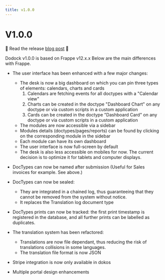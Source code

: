 ```yaml
---
title: v1.0.0
---
```


# V1.0.0

:tada: Read the release [blog post](https://dokos.io/en/blog/dokos-new-open-source-erp) :tada:

Dodock v1.0.0 is based on Frappe v12.x.x
Below are the main differences with Frappe.

- The user interface has been enhanced with a few major changes:
    * The desk is now a big dashboard on which you can pin three types of elements: calendars, charts and cards
        1. Calendars are fetching events for all doctypes with a "Calendar view"
        2. Charts can be created in the doctype "Dashboard Chart" on any doctype or via custom scripts in a custom application
        3. Cards can be created in the doctype "Dashboard Card" on any doctype or via custom scripts in a custom application
    * The modules are now accessible via a sidebar
    * Modules details (doctypes/pages/reports) can be found by clicking on the corresponding module in the sidebar
    * Each module can have its own dashboard
    * The user interface is now full-screen by default
    * The desk is also less accessible on mobiles for now. The current decision is to optimize it for tablets and computer displays.

- DocTypes can now be named after submission (Useful for Sales invoices for example. See above.)
- DocTypes can now be sealed:
    * They are integrated in a chained log, thus guaranteeing that they cannot be removed from the system without notice.
    * It replaces the Translation log document type
- DocTypes prints can now be tracked: the first print timestamp is registered in the database, and all further prints can be labelled as duplicates.
- The translation system has been refactored:
    * Translations are now file dependant, thus reducing the risk of translations collisions in some languages.
    * The translation file format is now JSON
- Stripe integration is now only available in dokos
- Multiple portal design enhancements